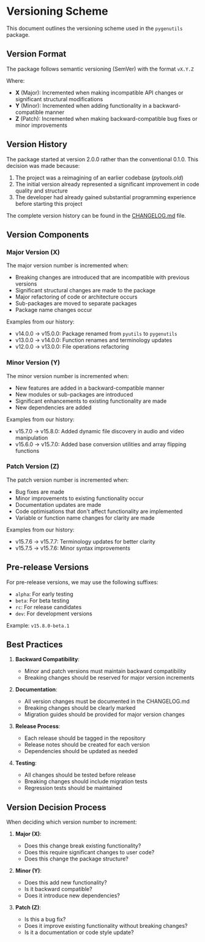 # Versioning Scheme

This document outlines the versioning scheme used in the `pygenutils` package.

## Version Format

The package follows semantic versioning (SemVer) with the format `vX.Y.Z`

Where:

- **X** (Major): Incremented when making incompatible API changes or significant structural modifications
- **Y** (Minor): Incremented when adding functionality in a backward-compatible manner
- **Z** (Patch): Incremented when making backward-compatible bug fixes or minor improvements

## Version History

The package started at version 2.0.0 rather than the conventional 0.1.0. This decision was made because:

1. The project was a reimagining of an earlier codebase (*pytools.old*)
2. The initial version already represented a significant improvement in code quality and structure
3. The developer had already gained substantial programming experience before starting this project

The complete version history can be found in the [CHANGELOG.md](CHANGELOG.md) file.

## Version Components

### Major Version (X)

The major version number is incremented when:

- Breaking changes are introduced that are incompatible with previous versions
- Significant structural changes are made to the package
- Major refactoring of code or architecture occurs
- Sub-packages are moved to separate packages
- Package name changes occur

Examples from our history:

- v14.0.0 → v15.0.0: Package renamed from `pyutils` to `pygenutils`
- v13.0.0 → v14.0.0: Function renames and terminology updates
- v12.0.0 → v13.0.0: File operations refactoring

### Minor Version (Y)

The minor version number is incremented when:

- New features are added in a backward-compatible manner
- New modules or sub-packages are introduced
- Significant enhancements to existing functionality are made
- New dependencies are added

Examples from our history:

- v15.7.0 → v15.8.0: Added dynamic file discovery in audio and video manipulation
- v15.6.0 → v15.7.0: Added base conversion utilities and array flipping functions

### Patch Version (Z)

The patch version number is incremented when:

- Bug fixes are made
- Minor improvements to existing functionality occur
- Documentation updates are made
- Code optimisations that don't affect functionality are implemented
- Variable or function name changes for clarity are made

Examples from our history:

- v15.7.6 → v15.7.7: Terminology updates for better clarity
- v15.7.5 → v15.7.6: Minor syntax improvements

## Pre-release Versions

For pre-release versions, we may use the following suffixes:

- `alpha`: For early testing
- `beta`: For beta testing
- `rc`: For release candidates
- `dev`: For development versions

Example: `v15.8.0-beta.1`

## Best Practices

1. **Backward Compatibility**:
   - Minor and patch versions must maintain backward compatibility
   - Breaking changes should be reserved for major version increments

2. **Documentation**:
   - All version changes must be documented in the CHANGELOG.md
   - Breaking changes should be clearly marked
   - Migration guides should be provided for major version changes

3. **Release Process**:
   - Each release should be tagged in the repository
   - Release notes should be created for each version
   - Dependencies should be updated as needed

4. **Testing**:
   - All changes should be tested before release
   - Breaking changes should include migration tests
   - Regression tests should be maintained

## Version Decision Process

When deciding which version number to increment:

1. **Major (X)**:
   - Does this change break existing functionality?
   - Does this require significant changes to user code?
   - Does this change the package structure?

2. **Minor (Y)**:
   - Does this add new functionality?
   - Is it backward compatible?
   - Does it introduce new dependencies?

3. **Patch (Z)**:
   - Is this a bug fix?
   - Does it improve existing functionality without breaking changes?
   - Is it a documentation or code style update?
